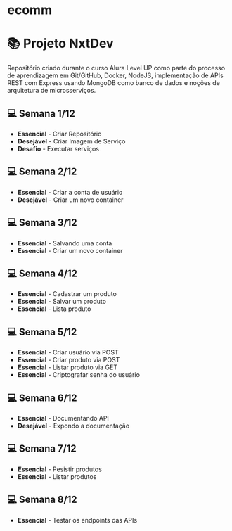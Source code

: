 # ecomm

# 📚 Projeto NxtDev

Repositório criado durante o curso Alura Level UP como parte do processo de aprendizagem em Git/GitHub, Docker, NodeJS, implementação de APIs REST com Express usando MongoDB como banco de dados e noções de arquitetura de microsserviços.

## 💻 Semana 1/12  
- **Essencial** - Criar Repositório 
- **Desejável** - Criar Imagem de Serviço 
- **Desafio** - Executar serviços 

## 💻 Semana 2/12
- **Essencial** - Criar a conta de usuário
- **Desejável** - Criar um novo container

## 💻 Semana 3/12
- **Essencial** - Salvando uma conta
- **Essencial** - Criar um novo container

## 💻 Semana 4/12
- **Essencial** - Cadastrar um produto
- **Essencial** - Salvar um produto
- **Essencial** - Lista produto

## 💻 Semana 5/12
- **Essencial** - Criar usuário via POST
- **Essencial** - Criar produto via POST
- **Essencial** - Listar produto via GET
- **Essencial** - Criptografar senha do usuário

## 💻 Semana 6/12
- **Essencial** - Documentando API
- **Desejável** - Expondo a documentação

## 💻 Semana 7/12
- **Essencial** - Pesistir produtos
- **Essencial** - Listar produtos

## 💻 Semana 8/12
- **Essencial** - Testar os endpoints das APIs
